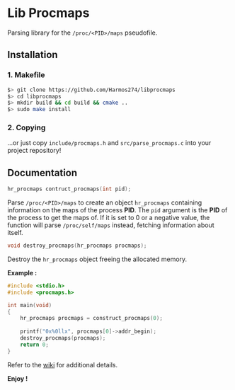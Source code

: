 # Lib Procmaps
Parsing library for the `/proc/<PID>/maps` pseudofile.
<br>

## Installation

### 1. Makefile
```sh
$> git clone https://github.com/Harmos274/libprocmaps
$> cd libprocmaps
$> mkdir build && cd build && cmake ..
$> sudo make install
```

### 2. Copying
...or just copy `include/procmaps.h` and `src/parse_procmaps.c` into your project repository!
<br>

## Documentation

```C
hr_procmaps contruct_procmaps(int pid);
```
Parse `/proc/<PID>/maps` to create an object `hr_procmaps` containing information on the maps of the process **PID**.
The `pid` argument is the **PID** of the process to get the maps of. If it is set to 0 or a negative value, the function will parse `/proc/self/maps` instead, fetching information about itself.

```C
void destroy_procmaps(hr_procmaps procmaps);
```
Destroy the `hr_procmaps` object freeing the allocated memory.

**Example :**
```C
#include <stdio.h>
#include <procmaps.h>

int main(void)
{
	hr_procmaps procmaps = construct_procmaps(0);
	
	printf("0x%0llx", procmaps[0]->addr_begin);
	destroy_procmaps(procmaps);
	return 0;
}
```


Refer to the [wiki](http://https://github.com/Harmos274/libprocmaps/wiki "wiki") for additional details.


**Enjoy !**
